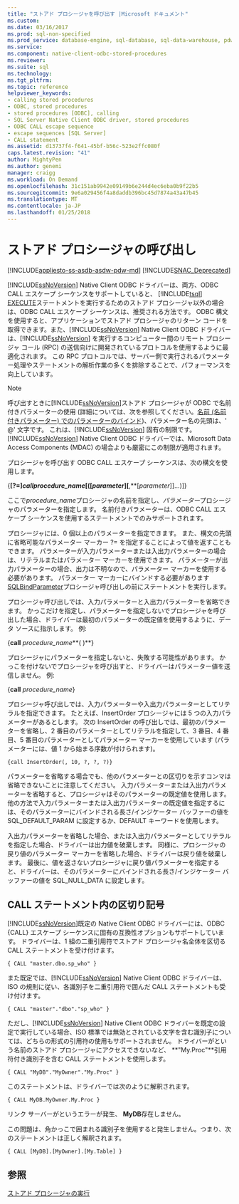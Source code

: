 ```yaml
---
title: "ストアド プロシージャを呼び出す |Microsoft ドキュメント"
ms.custom: 
ms.date: 03/16/2017
ms.prod: sql-non-specified
ms.prod_service: database-engine, sql-database, sql-data-warehouse, pdw
ms.service: 
ms.component: native-client-odbc-stored-procedures
ms.reviewer: 
ms.suite: sql
ms.technology: 
ms.tgt_pltfrm: 
ms.topic: reference
helpviewer_keywords:
- calling stored procedures
- ODBC, stored procedures
- stored procedures [ODBC], calling
- SQL Server Native Client ODBC driver, stored procedures
- ODBC CALL escape sequence
- escape sequences [SQL Server]
- CALL statement
ms.assetid: d13737f4-f641-45bf-b56c-523e2ffc080f
caps.latest.revision: "41"
author: MightyPen
ms.author: genemi
manager: craigg
ms.workload: On Demand
ms.openlocfilehash: 31c151ab9942e09149b6e244d4ec6eba0b9f22b5
ms.sourcegitcommit: 9e6a029456f4a8daddb396bc45d7874a43a47b45
ms.translationtype: MT
ms.contentlocale: ja-JP
ms.lasthandoff: 01/25/2018
---
```

# <a name="calling-a-stored-procedure"></a>ストアド プロシージャの呼び出し
[!INCLUDE[appliesto-ss-asdb-asdw-pdw-md](../../includes/appliesto-ss-asdb-asdw-pdw-md.md)]
[!INCLUDE[SNAC_Deprecated](../../includes/snac-deprecated.md)]

  [!INCLUDE[ssNoVersion](../../includes/ssnoversion-md.md)] Native Client ODBC ドライバーは、両方、ODBC CALL エスケープ シーケンスをサポートしていると、 [!INCLUDE[tsql](../../includes/tsql-md.md)] [EXECUTE](../../t-sql/language-elements/execute-transact-sql.md)ステートメントを実行するためのストアド プロシージャ以外の場合は、ODBC CALL エスケープ シーケンスは、推奨される方法です。 ODBC 構文を使用すると、アプリケーションでストアド プロシージャのリターン コードを取得できます。また、[!INCLUDE[ssNoVersion](../../includes/ssnoversion-md.md)] Native Client ODBC ドライバーは、[!INCLUDE[ssNoVersion](../../includes/ssnoversion-md.md)] を実行するコンピューター間のリモート プロシージャ コール (RPC) の送信向けに開発されているプロトコルを使用するように最適化されます。 この RPC プロトコルでは、サーバー側で実行されるパラメーター処理やステートメントの解析作業の多くを排除することで、パフォーマンスを向上しています。  
  
> [!NOTE]  
>  呼び出すときに[!INCLUDE[ssNoVersion](../../includes/ssnoversion-md.md)]ストアド プロシージャが ODBC で名前付きパラメーターの使用 (詳細については、次を参照してください。[名前 (名前付きパラメーター) でのパラメーターのバインド](http://go.microsoft.com/fwlink/?LinkID=209721))、パラメーター名の先頭は、' @' 文字です。 これは、[!INCLUDE[ssNoVersion](../../includes/ssnoversion-md.md)] 固有の制限です。 [!INCLUDE[ssNoVersion](../../includes/ssnoversion-md.md)] Native Client ODBC ドライバーでは、Microsoft Data Access Components (MDAC) の場合よりも厳密にこの制限が適用されます。  
  
 プロシージャを呼び出す ODBC CALL エスケープ シーケンスは、次の構文を使用します。  
  
 {**[?=]****call***procedure_name*[([*parameter*][**,**[*parameter*]]...)]}  
  
 ここで*procedure_name*プロシージャの名前を指定し、*パラメーター*プロシージャのパラメーターを指定します。 名前付きパラメーターは、ODBC CALL エスケープ シーケンスを使用するステートメントでのみサポートされます。  
  
 プロシージャには、0 個以上のパラメーターを指定できます。 また、構文の先頭に省略可能なパラメーター マーカー ?= を指定することによって値を返すこともできます。 パラメーターが入力パラメーターまたは入出力パラメーターの場合は、リテラルまたはパラメーター マーカーを使用できます。 パラメーターが出力パラメーターの場合、出力は不明なので、パラメーター マーカーを使用する必要があります。 パラメーター マーカーにバインドする必要があります[SQLBindParameter](../../relational-databases/native-client-odbc-api/sqlbindparameter.md)プロシージャ呼び出しの前にステートメントを実行します。  
  
 プロシージャ呼び出しでは、入力パラメーターと入出力パラメーターを省略できます。 かっこだけを指定し、パラメーターを指定しないでプロシージャを呼び出した場合、ドライバーは最初のパラメーターの既定値を使用するように、データ ソースに指示します。 例:  
  
 {**call** *procedure_name***( )**}  
  
 プロシージャにパラメーターを指定しないと、失敗する可能性があります。 かっこを付けないでプロシージャを呼び出すと、ドライバーはパラメーター値を送信しません。 例:  
  
 {**call** *procedure_name*}  
  
 プロシージャ呼び出しでは、入力パラメーターや入出力パラメーターとしてリテラルを指定できます。 たとえば、InsertOrder プロシージャには 5 つの入力パラメーターがあるとします。 次の InsertOrder の呼び出しでは、最初のパラメーターを省略し、2 番目のパラメーターとしてリテラルを指定して、3 番目、4 番目、5 番目のパラメーターとしてパラメーター マーカーを使用しています (パラメーターには、値 1 から始まる序数が付けられます)。  
  
```  
{call InsertOrder(, 10, ?, ?, ?)}  
```  
  
 パラメーターを省略する場合でも、他のパラメーターとの区切りを示すコンマは省略できないことに注意してください。 入力パラメーターまたは入出力パラメーターを省略すると、プロシージャはそのパラメーターの既定値を使用します。 他の方法で入力パラメーターまたは入出力パラメーターの既定値を指定するには、そのパラメーターにバインドされる長さ/インジケーター バッファーの値を SQL_DEFAULT_PARAM に設定するか、DEFAULT キーワードを使用します。  
  
 入出力パラメーターを省略した場合、または入出力パラメーターとしてリテラルを指定した場合、ドライバーは出力値を破棄します。 同様に、プロシージャの戻り値のパラメーター マーカーを省略した場合、ドライバーは戻り値を破棄します。 最後に、値を返さないプロシージャに戻り値パラメーターを指定すると、ドライバーは、そのパラメーターにバインドされる長さ/インジケーター バッファーの値を SQL_NULL_DATA に設定します。  
  
## <a name="delimiters-in-call-statements"></a>CALL ステートメント内の区切り記号  
 [!INCLUDE[ssNoVersion](../../includes/ssnoversion-md.md)]既定の Native Client ODBC ドライバーには、ODBC {CALL} エスケープ シーケンスに固有の互換性オプションもサポートしています。 ドライバーは、1 組の二重引用符でストアド プロシージャ名全体を区切る CALL ステートメントを受け付けます。  
  
```  
{ CALL "master.dbo.sp_who" }  
```  
  
 また既定では、[!INCLUDE[ssNoVersion](../../includes/ssnoversion-md.md)] Native Client ODBC ドライバーは、ISO の規則に従い、各識別子を二重引用符で囲んだ CALL ステートメントも受け付けます。  
  
```  
{ CALL "master"."dbo"."sp_who" }  
```  
  
 ただし、[!INCLUDE[ssNoVersion](../../includes/ssnoversion-md.md)] Native Client ODBC ドライバーを既定の設定で実行している場合、ISO 標準では無効とされている文字を含む識別子については、どちらの形式の引用符の使用もサポートされません。 ドライバーがという名前のストアド プロシージャにアクセスできないなど、 **"My.Proc"**引用符付き識別子を含む CALL ステートメントを使用します。  
  
```  
{ CALL "MyDB"."MyOwner"."My.Proc" }  
```  
  
 このステートメントは、ドライバーでは次のように解釈されます。  
  
```  
{ CALL MyDB.MyOwner.My.Proc }  
```  
  
 リンク サーバーがというエラーが発生、 **MyDB**存在しません。  
  
 この問題は、角かっこで囲まれる識別子を使用すると発生しません。つまり、次のステートメントは正しく解釈されます。  
  
```  
{ CALL [MyDB].[MyOwner].[My.Table] }  
```  
  
## <a name="see-also"></a>参照  
 [ストアド プロシージャの実行](../../relational-databases/native-client-odbc-stored-procedures/running-stored-procedures.md)  
  
  
